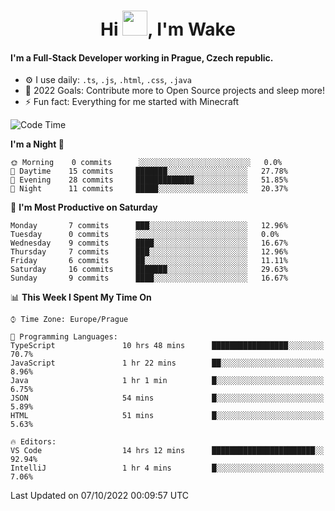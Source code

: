 <h1 align="center">Hi <img src="https://raw.githubusercontent.com/MrWakeCZ/MrWakeCZ/master/Hi.gif" width="40px" />, I'm Wake</h1>

#### I'm a Full-Stack Developer working in Prague, Czech republic.
- ⚙️ I use daily: `.ts`, `.js`, `.html`, `.css`, `.java`
- 🥅 2022 Goals: Contribute more to Open Source projects and sleep more!
- ⚡ Fun fact: Everything for me started with Minecraft

<!--START_SECTION:waka-->
![Code Time](http://img.shields.io/badge/Code%20Time-2%2C712%20hrs%2022%20mins-blue)

**I'm a Night 🦉** 

```text
🌞 Morning    0 commits      ░░░░░░░░░░░░░░░░░░░░░░░░░   0.0% 
🌆 Daytime    15 commits     ███████░░░░░░░░░░░░░░░░░░   27.78% 
🌃 Evening    28 commits     █████████████░░░░░░░░░░░░   51.85% 
🌙 Night      11 commits     █████░░░░░░░░░░░░░░░░░░░░   20.37%

```
📅 **I'm Most Productive on Saturday** 

```text
Monday       7 commits      ███░░░░░░░░░░░░░░░░░░░░░░   12.96% 
Tuesday      0 commits      ░░░░░░░░░░░░░░░░░░░░░░░░░   0.0% 
Wednesday    9 commits      ████░░░░░░░░░░░░░░░░░░░░░   16.67% 
Thursday     7 commits      ███░░░░░░░░░░░░░░░░░░░░░░   12.96% 
Friday       6 commits      ██░░░░░░░░░░░░░░░░░░░░░░░   11.11% 
Saturday     16 commits     ███████░░░░░░░░░░░░░░░░░░   29.63% 
Sunday       9 commits      ████░░░░░░░░░░░░░░░░░░░░░   16.67%

```


📊 **This Week I Spent My Time On** 

```text
⌚︎ Time Zone: Europe/Prague

💬 Programming Languages: 
TypeScript               10 hrs 48 mins      █████████████████░░░░░░░░   70.7% 
JavaScript               1 hr 22 mins        ██░░░░░░░░░░░░░░░░░░░░░░░   8.96% 
Java                     1 hr 1 min          █░░░░░░░░░░░░░░░░░░░░░░░░   6.75% 
JSON                     54 mins             █░░░░░░░░░░░░░░░░░░░░░░░░   5.89% 
HTML                     51 mins             █░░░░░░░░░░░░░░░░░░░░░░░░   5.63%

🔥 Editors: 
VS Code                  14 hrs 12 mins      ███████████████████████░░   92.94% 
IntelliJ                 1 hr 4 mins         █░░░░░░░░░░░░░░░░░░░░░░░░   7.06%

```


 Last Updated on 07/10/2022 00:09:57 UTC
<!--END_SECTION:waka-->
